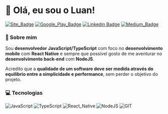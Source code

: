 # 👋 Olá, eu sou o Luan! 	

[![Site_Badge](https://img.shields.io/badge/website-000000?style=flat-square&logo=About.me&logoColor=white)](https://luanfv-site.vercel.app/)
[![Google_Play_Badge](https://img.shields.io/badge/Google_Play-414141?style=flat-square&logo=google-play&logoColor=white)](https://play.google.com/store/apps/developer?id=luanfv)
[![Linkedin Badge](https://img.shields.io/badge/-LinkedIn-blue?style=flat-square&logo=Linkedin&logoColor=white&link=https://www.linkedin.com/in/luanfv/)](https://www.linkedin.com/in/luanfv/)
[![Medium_Badge](https://img.shields.io/badge/Medium-12100E?style=flat-square&logo=medium&logoColor=white)](https://medium.com/@luanfv)

### 🙋 Sobre mim
Sou **desenvolvedor JavaScript/TypeScript** com foco no **desenvolvimento mobile** com **React Native** e sempre que possível gosto de me aventurar no **desenvolvimento back-end** com **NodeJS**.

Acredito que a **qualidade de um software deve ser medida através do equilíbrio entre a simplicidade e performance**, sem perder o objetivo do projeto.

### 💻 Tecnologias 
![JavaScript](https://img.shields.io/badge/JavaScript-323330?style=flat-square&logo=javascript&logoColor=F7DF1E)
![TypeScript](https://img.shields.io/badge/TypeScript-007ACC?style=flat-square&logo=typescript&logoColor=white)
![React_Native](https://img.shields.io/badge/React_Native-20232A?style=flat-square&logo=react&logoColor=61DAFB)
![NodeJS](https://img.shields.io/badge/node.js-6DA55F?style=flat-square&logo=node.js&logoColor=white)
![GIT](https://img.shields.io/badge/Git-F05032?style=flat-square&logo=git&logoColor=white)

